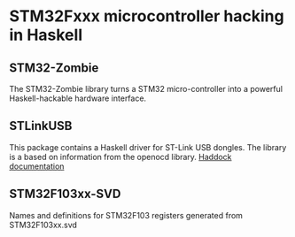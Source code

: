 # STM32Fxxx microcontroller hacking in Haskell

## STM32-Zombie
The STM32-Zombie library turns a STM32 micro-controller
into a powerful Haskell-hackable hardware interface.

## STLinkUSB
This package contains a Haskell driver for ST-Link USB dongles.
The library is a based on information from the openocd library.
[Haddock documentation](http://hackage.haskell.org/package/STLinkUSB)

## STM32F103xx-SVD
Names and definitions for STM32F103 registers generated from STM32F103xx.svd